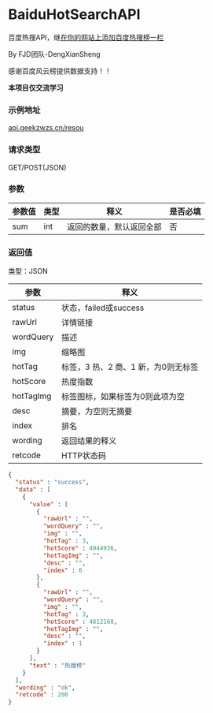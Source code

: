 # BaiduHotSearchAPI
百度热搜API，继[在你的网站上添加百度热搜榜一栏](https://gitee.com/deng_wenyi/Crawling_BaiDu_Hot_search_list)

By FJD团队-DengXianSheng

感谢百度风云榜提供数据支持！！

**本项目仅交流学习**

### 示例地址

[api.geekzwzs.cn/resou](https://api.geekzwzs.cn/resou)

### 请求类型

GET/POST(JSON)

### 参数

| 参数值 | 类型 | 释义                     | 是否必填 |
| ------ | ---- | ------------------------ | -------- |
| sum    | int  | 返回的数量，默认返回全部 | 否       |

### 返回值

类型：JSON

| 参数      | 释义                                |
| --------- | ----------------------------------- |
| status    | 状态，failed或success               |
| rawUrl    | 详情链接                            |
| wordQuery | 描述                                |
| img       | 缩略图                              |
| hotTag    | 标签，3 热、2 商、1 新，为0则无标签 |
| hotScore  | 热度指数                            |
| hotTagImg | 标签图标，如果标签为0则此项为空     |
| desc      | 摘要，为空则无摘要                  |
| index     | 排名                                |
| wording   | 返回结果的释义                      |
| retcode   | HTTP状态码                          |



```json
{
  "status" : "success",
  "data" : [
    {
      "value" : [
        {
          "rawUrl" : "",
          "wordQuery" : "",
          "img" : "",
          "hotTag" : 3,
          "hotScore" : 4944936,
          "hotTagImg" : "",
          "desc" : "",
          "index" : 0
        },
        {
          "rawUrl" : "",
          "wordQuery" : "",
          "img" : "",
          "hotTag" : 3,
          "hotScore" : 4812168,
          "hotTagImg" : "",
          "desc" : "",
          "index" : 1
        }
      ],
      "text" : "热搜榜"
    }
  ],
  "wording" : "ok",
  "retcode" : 200
}
```
